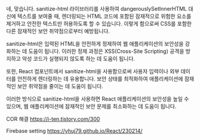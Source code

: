 네, 맞습니다. sanitize-html 라이브러리를 사용하여 dangerouslySetInnerHTML 대신에 텍스트를 보여줄 때, 렌더링되는 HTML 코드에 포함된 잠재적으로 위험한 요소를 제거하고 안전한 텍스트만 허용하도록 할 수 있습니다. 이렇게 함으로써 CSS를 포함한 다른 잠재적인 보안 취약점으로부터 예방됩니다.

sanitize-html은 입력된 HTML을 안전하게 정제하여 웹 애플리케이션의 보안성을 강화하는 데 도움이 됩니다. 이러한 정제 과정은 XSS(Cross-Site Scripting) 공격을 방지하고 악성 코드가 실행되지 않도록 하는 데 도움이 됩니다.

또한, React 컴포넌트에서 sanitize-html을 사용함으로써 사용자 입력이나 외부 데이터를 안전하게 렌더링하는 데 유용합니다. 보안 상태를 최적화하여 애플리케이션에 잠재적인 보안 취약점을 줄이는 데 도움이 됩니다.

이러한 방식으로 sanitize-html을 사용하면 React 애플리케이션의 보안성을 높일 수 있으며, 웹 애플리케이션에 잠재적인 보안 문제를 최소화하는 데 도움이 됩니다.

COR 해결
https://i-ten.tistory.com/300

Firebase setting
https://yhuj79.github.io/React/230214/